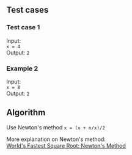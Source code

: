 ## Test cases

### Test case 1

Input: <br /> 
`x = 4` <br />
Output: `2`

### Example 2

Input: <br />
`x = 8` <br /> 
Output: `2`

## Algorithm

Use Newton's method
`x = (x + n/x)/2`

More explanation on Newton's method: <br />
<a href="https://www.youtube.com/watch?v=FpOEx6zFf1o&ab_channel=DubiousInsights">World's Fastest Square Root: Newton's Method</a>
